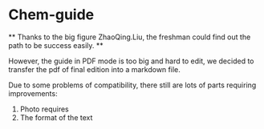 # Chem-guide
** Thanks to the big figure ZhaoQing.Liu, the freshman could find out the path to be success easily. **

However, the guide in PDF mode is too big and hard to edit, we decided to transfer the pdf of final edition into a markdown file.

Due to some problems of compatibility, there still are lots of parts requiring improvements:
1. Photo requires
2. The format of the text

